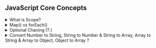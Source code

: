 ## JavaScript Core Concepts

<!-- *******************************-->
<details>
<summary>What is Scope?</summary>
<br>
<blockquote> Scope determines the accessibility of variables, objects, and functions from different parts of the code.</blockquote> <br>
</details>


<!-- *******************************-->
<details>
<summary>Map() vs forEach()</summary><br>
<blockquote>

Some of the difference between map() and forEach() methods are listed below :−
- The map() method returns a new array, whereas the forEach() method does not return a new array.
- The map() method is used to transform the elements of an array, whereas the forEach() method is used to loop through the elements of an array.
- The map() method can be used with other array methods, such as the filter() method, whereas the forEach() method cannot be used with other array methods.
    
_Final Thoughts_:
    
- As always, the choice between map() and forEach() will depend on your use case. If you plan to change, alternate, or use the data, you should pick map(), because it returns a new array with the transformed data.
- But, if you won't need the returned array, don't use map() - instead use forEach() or even a for loop.
    
#### Syntax:
```
 forEach((currentElement, indexOfElement, array) => { ... } )

 map((currentElement, indexOfElement, array) => { ... } )

Parameters:
  - currentElement: This is the current element that is being processed in the callback.
  - indexOfElement: The index of that current element inside the array.
  - array: The array on which the whole operation is being performed.
```
- | map()  | forEach() |
  | --- | --- |
  | - The map() method returns an entirely new array. | - The forEach() method does not returns a  new array based on the given array. |
  | - The map() method returns the newly created array according to the provided callback function. | - The forEach() method returns “undefined“. |
  | - With the map() method, we can chain other methods like, reduce(),sort() etc. | - The forEach() method doesn’t return anything hence the method chaining technique cannot be applied here. |
  | - It does not change the original array. | - It is not executed for empty elements. |
    
</blockquote><br>
</details>


<!-- *******************************-->
<details>
<summary>Optional Chaning (?.)</summary><br>
<blockquote>

- The optional chaining ?. is a safe way to access nested object properties, even if an intermediate property doesn’t exist.
- The `optional chaining (?.)` operator accesses an object's property or calls a function.
- If the **object accessed** or **function called** using this operator is `undefined` or `null`, the expression short circuits and evaluates to `undefined` instead of throwing an `error`.


- Reference: https://javascript.info/optional-chaining
</blockquote><br>
</details>
<!-- *******************************-->

<details>
<summary>Convert Number to String, String to Number & String to Array, Array to String & Array to Object, Object to Array ? </summary>
<br>
<blockquote> 

`Number to String`: toString()
<br/>
`String to Number`: parseInt()
<br/><br/>
`Array to String`: toString() or join()
<br/>
`String to Array`: split()
<br/><br/>
`Array to Object`: reduce() or using destructuring  Eg: {...arr} 
<br/>
`Object to Array`: Object.keys() & map() Or Object.entries()
</blockquote> <br>
</details>


<!-- *******************************-->
